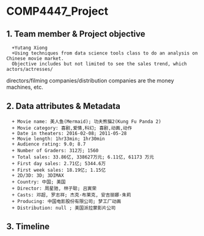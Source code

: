 # COMP4447_Project

## 1. Team member & Project objective
      +Yutang Xiong
      +Using techniques from data science tools class to do an analysis on Chinese movie market. 
      Objective includes but not limited to see the sales trend, which actors/actresses/
directors/filming companies/distribution companies are the money machines, etc. 

## 2. Data attributes & Metadata
      + Movie name: 美人鱼(Mermaid); 功夫熊猫2(Kung Fu Panda 2)
      + Movie category: 喜剧,爱情,科幻; 喜剧,动画,动作
      + Date in theaters: 2016-02-08; 2011-05-28
      + Movie length: 1hr33min; 1hr30min
      + Audience rating: 9.0; 8.7
      + Number of Graders: 312万; 1560
      + Total sales: 33.86亿, 338627万元; 6.11亿, 61173 万元
      + First day sales: 2.71亿; 5344.6万
      + First week sales: 18.19亿; 1.15亿
      + 2D/3D: 3D; 3DIMAX      
      + Country: 中国; 美国
      + Director: 周星驰, 林子聪; 吕寅荣
      + Casts: 邓超, 罗志祥; 杰克·布莱克, 安吉丽娜·朱莉
      + Producing: 中国电影股份有限公司; 梦工厂动画
      + Distribution: null ; 美国派拉蒙影片公司

## 3. Timeline
       
